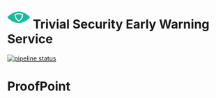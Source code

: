 # <img src=".repo/assets/icon-512x512.png"  width="52" height="52"> Trivial Security Early Warning Service

[![pipeline status](https://gitlab.com/trivialsec/feed-processor-proofpoint/badges/main/pipeline.svg)](https://gitlab.com/trivialsec/feed-processor-proofpoint/commits/main)

# ProofPoint
